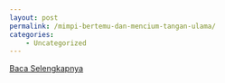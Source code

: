 ```yaml
---
layout: post
permalink: /mimpi-bertemu-dan-mencium-tangan-ulama/
categories:
    - Uncategorized
---
```


[Baca Selengkapnya](/01)